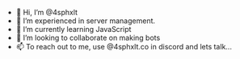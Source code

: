 - 👋 Hi, I’m @4sphxlt
- 👀 I’m experienced in server management.
- 🌱 I’m currently learning JavaScript
- 💞️ I’m looking to collaborate on making bots
- 📫 To reach out to me, use @4sphxlt.co in discord and lets talk...

<!---
4sphxlt/4sphxlt is a ✨ special ✨ repository because its `README.md` (this file) appears on your GitHub profile.
You can click the Preview link to take a look at your changes.
--->
